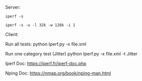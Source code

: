 Server:

    iperf -s

    iperf -s -u -l 32k -w 128k -i 1

Client:

Run all tests:
    python Iperf.py -x file.xml

Run one category test (Jitter)
    python Iperf.py -x file.xml -t Jitter


Iperf Doc:
https://iperf.fr/iperf-doc.php

Nping Doc:
https://nmap.org/book/nping-man.html